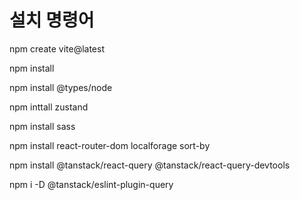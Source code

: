 # 설치 명령어

npm create vite@latest

npm install

npm install @types/node

npm inttall zustand

npm install sass

npm install react-router-dom localforage sort-by

npm install @tanstack/react-query @tanstack/react-query-devtools

npm i -D @tanstack/eslint-plugin-query

